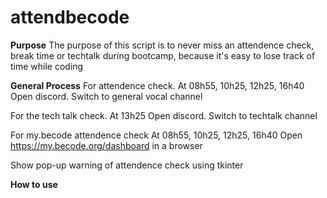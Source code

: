 # attendbecode

**Purpose**
The purpose of this script is to never miss an attendence check, break time or techtalk during bootcamp, because it's easy to lose track of time while coding

**General Process**
For attendence check.
At 08h55, 10h25, 12h25, 16h40
Open discord.
Switch to general vocal channel

For the tech talk check.
At 13h25
Open discord.
Switch to techtalk channel

For my.becode attendence check
At 08h55, 10h25, 12h25, 16h40
Open https://my.becode.org/dashboard in a browser

Show pop-up warning of attendence check using tkinter

**How to use**
